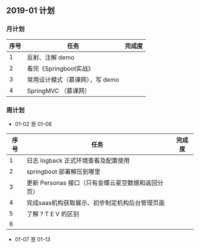 ## 2019-01 计划

### 月计划

| 序号 | 任务                            | 完成度 |
| ---- | ------------------------------- | ------ |
| 1    | 反射、注解 demo                 |        |
| 2    | 看完《Springboot实战》          |        |
| 3    | 常用设计模式（慕课网），写 demo |        |
| 4    | SpringMVC （慕课网）            |        |







### 周计划

- 01-02 至 01-06

| 序号 | 任务                                               | 完成度 |
| ---- | -------------------------------------------------- | ------ |
| 1    | 日志 logback 正式环境查看及配置使用                |        |
| 2    | springboot 部署解压到哪里                          |        |
| 3    | 更新 Personas 接口（只有金蝶云星空数据和返回分页） |        |
| 4    | 完成saas机构获取展示、初步制定机构后台管理页面     |        |
| 5    | 了解 ?  T   E   V 的区别                           |        |
| 6    |                                                    |        |

- 01-07 至 01-13 


